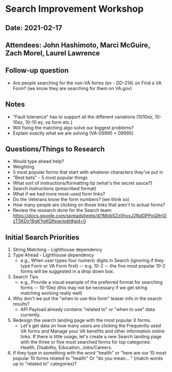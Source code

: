 # Search Improvement Workshop
## Date: 2021-02-17
## Attendees: John Hashimoto, Marci McGuire, Zach Morel, Laurel Lawrence

## Follow-up question
- Are people searching for the non-VA forms (ex - DD-214) on Find a VA Form? (we know they are searching for them on VA.gov)

## Notes
- "Fault tolerance" has to support all the different variations (1010ez, 10-10ez, 10-10 ez, va form etc.)
- Will fixing the matching algo solve our biggest problems?
- Explain exactly what we are solving (VA-09995 = 09995)

## Questions/Things to Research
- Would type ahead help?
- Weighting
- 5 most popular forms that start with whatever characters they've put in
- "Best bets" - 5 most popular things
- What sort of instructions/formatting tip (what's the secret sauce?)
- Search instructions (prescribed format)
- What if we had more most-used form links?
- Do the Veterans know the form numbers? (we think so)
- How many people are clicking on those links that aren't to actual forms?
- Review the research done for the Search team: https://docs.google.com/spreadsheets/d/1Mob5Zz0hvxJ2NdDPPoQ9ril2zT5KDir18gKYgKQftpw/edit#gid=0


## Initial Search Priorities
1. String Matching - Lighthouse dependency
2. Type Ahead - Lighthouse dependency
    -  e.g., When user types four numeric digits in Search (ignoring if they type Form or VA Form first) -- e.g. 10-2 -- the five most popular 10-2 forms will be suggested in a drop down box.
4. Search Tips
    - e.g., Provide a visual example of the preferred format for searching forms -- 10-10ez (this may not be necessary if we get string matching working really well)
6. Why don't we put the "when to use this form" teaser info in the search results?
    - API Payload already contains "related to" or "when to use" data currently.
7. Redesign the search landing page with the most popular X forms.
    - Let's get data on how many users are clicking the Frequently used VA forms and Manage your VA benefits and other information online links.  If there is little usage, let's create a new Search landing page with the three or five most searched forms for top categories: Health, Disability, Education, Jobs/Careers.
9. If they type in something with the word "health" or "here are our 10 most popular 10 forms related to "health"  Or "do you mean... " (match words up to "related to" categories)?
